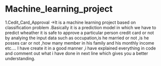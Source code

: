 # Machine_learning_project
1.Cedit_Card_Approval  ->It is a machine learning project based on classification problem .Basically it is a prediction model in which we have to predict wheather it is safe to approve a particular person credit card or not by analying the input data such as occupation,is he married or not ,is he posses car or not ,how many member in his family and his monthly income etc....
I have create it in a good manner ,i have explained everything in code and comment out what i have done in next line which gives you a better understanding.
